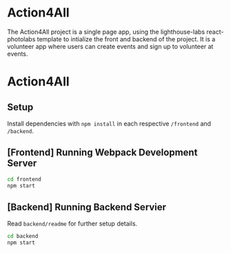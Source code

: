 # Action4All
The Action4All project is a single page app, using the lighthouse-labs react-photolabs template to intialize the front and backend of the project. It is a volunteer app where users can create events and sign up to volunteer at events. 

# Action4All

## Setup

Install dependencies with `npm install` in each respective `/frontend` and `/backend`.

## [Frontend] Running Webpack Development Server

```sh
cd frontend
npm start
```

## [Backend] Running Backend Servier

Read `backend/readme` for further setup details.

```sh
cd backend
npm start
```
